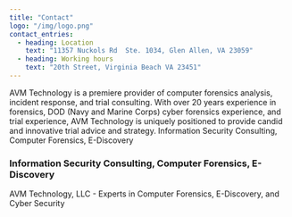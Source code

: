 ```yaml
---
title: "Contact"
logo: "/img/logo.png"
contact_entries:
  - heading: Location
    text: "11357 Nuckols Rd  Ste. 1034, Glen Allen, VA 23059"
  - heading: Working hours
    text: "20th Street, Virginia Beach VA 23451"
---
```


AVM Technology is a premiere provider of computer forensics analysis, incident response, and trial consulting.  With over 20 years experience in forensics, DOD (Navy and Marine Corps) cyber forensics experience, and trial experience, AVM Technology is uniquely positioned to provide candid and innovative trial advice and strategy.  Information Security Consulting, Computer Forensics, E-Discovery

<h3 class="f4 b lh-title mb2">Information Security Consulting, Computer Forensics, E-Discovery</h3>

AVM Technology, LLC - Experts in Computer Forensics, E-Discovery, and Cyber Security
